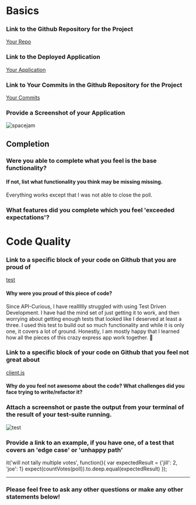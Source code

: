 # Basics

### Link to the Github Repository for the Project
[Your Repo](https://github.com/jillmd501/stevetime)

### Link to the Deployed Application
[Your Application](https://realstevetime.herokuapp.com/)

### Link to Your Commits in the Github Repository for the Project
[Your Commits](https://github.com/jillmd501/stevetime/commits/master)

### Provide a Screenshot of your Application
![spacejam](http://i.imgur.com/oypEwbp.png)

## Completion

### Were you able to complete what you feel is the base functionality?
#### If not, list what functionality you think may be missing missing.

Everything works except that I was not able to close the poll.

### What features did you complete which you feel 'exceeded expectations'?


# Code Quality

### Link to a specific block of your code on Github that you are proud of
[test](https://github.com/jillmd501/new-steve-time/blob/master/test/count-test.js#L4-L15)
#### Why were you proud of this piece of code?
Since API-Curious, I have realllllly struggled with using Test Driven Development. I have had the mind set of just getting it to work, and then worrying about getting enough tests that looked like I deserved at least a three. I used this test to build out so much functionality and while it is only one, it covers a lot of ground.  Honestly, I am mostly happy that I learned how all the pieces of this crazy express app work together. 💪

### Link to a specific block of your code on Github that you feel not great about
[client.js](https://github.com/jillmd501/new-steve-time/blob/master/public/client.js#L11-L19)
#### Why do you feel not awesome about the code? What challenges did you face trying to write/refactor it?

### Attach a screenshot or paste the output from your terminal of the result of your test-suite running.
![test](http://i.imgur.com/1tQume6.png)

### Provide a link to an example, if you have one, of a test that covers an 'edge case' or 'unhappy path'

it('will not tally multiple votes', function(){
  var expectedResult = {'jill': 2, 'joe': 1}
  expect(countVotes(poll)).to.deep.equal(expectedResult)
});

-----

### Please feel free to ask any other questions or make any other statements below!
